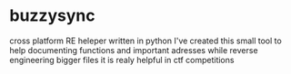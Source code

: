 # buzzysync
cross platform RE heleper written in python
I've created this small tool to help documenting functions and important adresses while reverse engineering bigger files
it is realy helpful in ctf competitions
